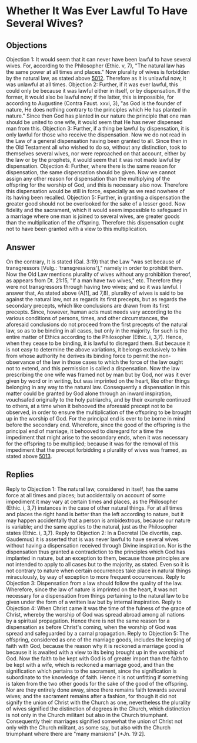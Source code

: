 # Whether It Was Ever Lawful To Have Several Wives?
## Objections
Objection 1: It would seem that it can never have been lawful to have several wives. For, according to the Philosopher (Ethic. v, 7), "The natural law has the same power at all times and places." Now plurality of wives is forbidden by the natural law, as stated above [5012](A[1]). Therefore as it is unlawful now, it was unlawful at all times.
Objection 2: Further, if it was ever lawful, this could only be because it was lawful either in itself, or by dispensation. If the former, it would also be lawful now; if the latter, this is impossible, for according to Augustine (Contra Faust. xxvi, 3), "as God is the founder of nature, He does nothing contrary to the principles which He has planted in nature." Since then God has planted in our nature the principle that one man should be united to one wife, it would seem that He has never dispensed man from this.
Objection 3: Further, if a thing be lawful by dispensation, it is only lawful for those who receive the dispensation. Now we do not read in the Law of a general dispensation having been granted to all. Since then in the Old Testament all who wished to do so, without any distinction, took to themselves several wives, nor were reproached on that account, either by the law or by the prophets, it would seem that it was not made lawful by dispensation.
Objection 4: Further, where there is the same reason for dispensation, the same dispensation should be given. Now we cannot assign any other reason for dispensation than the multiplying of the offspring for the worship of God, and this is necessary also now. Therefore this dispensation would be still in force, especially as we read nowhere of its having been recalled.
Objection 5: Further, in granting a dispensation the greater good should not be overlooked for the sake of a lesser good. Now fidelity and the sacrament, which it would seem impossible to safeguard in a marriage where one man is joined to several wives, are greater goods than the multiplication of the offspring. Therefore this dispensation ought not to have been granted with a view to this multiplication.
## Answer
On the contrary, It is stated (Gal. 3:19) that the Law "was set because of transgressors [Vulg.: 'transgressions']," namely in order to prohibit them. Now the Old Law mentions plurality of wives without any prohibition thereof, as appears from Dt. 21:15, "If a man have two wives," etc. Therefore they were not transgressors through having two wives; and so it was lawful.
I answer that, As stated above (A[1], ad 7,8), plurality of wives is said to be against the natural law, not as regards its first precepts, but as regards the secondary precepts, which like conclusions are drawn from its first precepts. Since, however, human acts must needs vary according to the various conditions of persons, times, and other circumstances, the aforesaid conclusions do not proceed from the first precepts of the natural law, so as to be binding in all cases, but only in the majority. for such is the entire matter of Ethics according to the Philosopher (Ethic. i, 3,7). Hence, when they cease to be binding, it is lawful to disregard them. But because it is not easy to determine the above variations, it belongs exclusively to him from whose authority he derives its binding force to permit the non-observance of the law in those cases to which the force of the law ought not to extend, and this permission is called a dispensation. Now the law prescribing the one wife was framed not by man but by God, nor was it ever given by word or in writing, but was imprinted on the heart, like other things belonging in any way to the natural law. Consequently a dispensation in this matter could be granted by God alone through an inward inspiration, vouchsafed originally to the holy patriarchs, and by their example continued to others, at a time when it behooved the aforesaid precept not to be observed, in order to ensure the multiplication of the offspring to be brought up in the worship of God. For the principal end is ever to be borne in mind before the secondary end. Wherefore, since the good of the offspring is the principal end of marriage, it behooved to disregard for a time the impediment that might arise to the secondary ends, when it was necessary for the offspring to be multiplied; because it was for the removal of this impediment that the precept forbidding a plurality of wives was framed, as stated above [5013](A[1]).
## Replies
Reply to Objection 1: The natural law, considered in itself, has the same force at all times and places; but accidentally on account of some impediment it may vary at certain times and places, as the Philosopher (Ethic. i, 3,7) instances in the case of other natural things. For at all times and places the right hand is better than the left according to nature, but it may happen accidentally that a person is ambidextrous, because our nature is variable; and the same applies to the natural, just as the Philosopher states (Ethic. i, 3,7).
Reply to Objection 2: In a Decretal (De divortiis, cap. Gaudemus) it is asserted that is was never lawful to have several wives without having a dispensation received through Divine inspiration. Nor is the dispensation thus granted a contradiction to the principles which God has implanted in nature, but an exception to them, because those principles are not intended to apply to all cases but to the majority, as stated. Even so it is not contrary to nature when certain occurrences take place in natural things miraculously, by way of exception to more frequent occurrences.
Reply to Objection 3: Dispensation from a law should follow the quality of the law. Wherefore, since the law of nature is imprinted on the heart, it was not necessary for a dispensation from things pertaining to the natural law to be given under the form of a written law but by internal inspiration.
Reply to Objection 4: When Christ came it was the time of the fulness of the grace of Christ, whereby the worship of God was spread abroad among all nations by a spiritual propagation. Hence there is not the same reason for a dispensation as before Christ's coming, when the worship of God was spread and safeguarded by a carnal propagation.
Reply to Objection 5: The offspring, considered as one of the marriage goods, includes the keeping of faith with God, because the reason why it is reckoned a marriage good is because it is awaited with a view to its being brought up in the worship of God. Now the faith to be kept with God is of greater import than the faith to be kept with a wife, which is reckoned a marriage good, and than the signification which pertains to the sacrament, since the signification is subordinate to the knowledge of faith. Hence it is not unfitting if something is taken from the two other goods for the sake of the good of the offspring. Nor are they entirely done away, since there remains faith towards several wives; and the sacrament remains after a fashion, for though it did not signify the union of Christ with the Church as one, nevertheless the plurality of wives signified the distinction of degrees in the Church, which distinction is not only in the Church militant but also in the Church triumphant. Consequently their marriages signified somewhat the union of Christ not only with the Church militant, as some say, but also with the Church triumphant where there are "many mansions" [*Jn. 19:2].